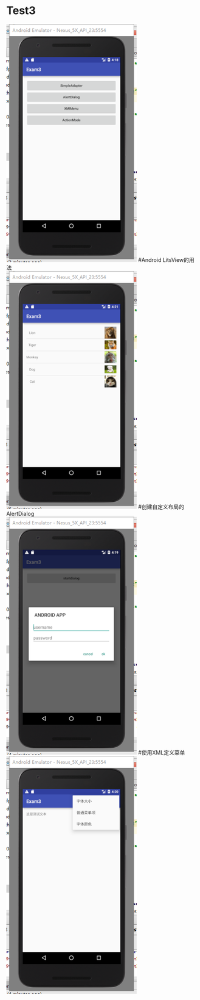# Test3
![photo](https://github.com/Timejzk/Test3/blob/master/photo/0.png)
#Android LitsView的用法<br>
![photo](https://github.com/Timejzk/Test3/blob/master/photo/1.png)
#创建自定义布局的AlertDialog<br>
![photo](https://github.com/Timejzk/Test3/blob/master/photo/2.png)
#使用XML定义菜单<br>
![photo](https://github.com/Timejzk/Test3/blob/master/photo/3.png)<br>
